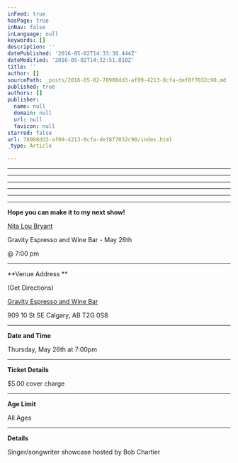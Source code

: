 ```yaml
---
inFeed: true
hasPage: true
inNav: false
inLanguage: null
keywords: []
description: ''
datePublished: '2016-05-02T14:33:30.444Z'
dateModified: '2016-05-02T14:32:51.810Z'
title: ''
author: []
sourcePath: _posts/2016-05-02-78908dd3-af09-4213-8cfa-def8f7032c90.md
published: true
authors: []
publisher:
  name: null
  domain: null
  url: null
  favicon: null
starred: false
url: 78908dd3-af09-4213-8cfa-def8f7032c90/index.html
_type: Article

---
```

****

****

****

****

****

****

**Hope you can make it to my next show!**

[][0]

[Nita Lou Bryant][0]

Gravity Espresso and Wine Bar - May 26th

@ 7:00 pm 

****

**Venue Address **

(Get Directions)

[][1]

[Gravity Espresso and Wine Bar][1]

909 10 St SE Calgary, AB T2G 0S8

****

**Date and Time**

Thursday, May 26th at 7:00pm

****

**Ticket Details**

$5.00 cover charge

****

**Age Limit**

All Ages

****

**Details**

[][2]

Singer/songwriter showcase hosted by Bob Chartier

[0]: https://www.reverbnation.com/nitaloubryant
[1]: https://www.reverbnation.com/venue/gravityespressoandwinebar
[2]: http://maps.google.com/?q=909%2010%20St%20SE%20Calgary,%20AB,%20CA%20T2G%200S8&sll=51.0424118,-114.0378952
